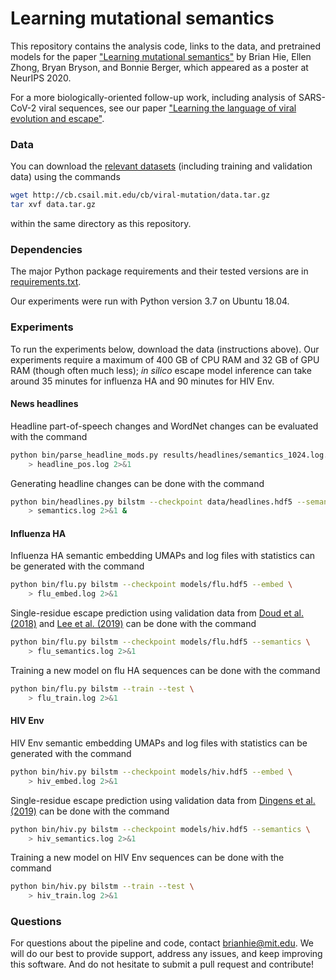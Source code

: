 # Learning mutational semantics

This repository contains the analysis code, links to the data, and pretrained models for the paper ["Learning mutational semantics"](https://proceedings.neurips.cc//paper_files/paper/2020/hash/6754e06e46dfa419d5afe3c9781cecad-Abstract.html) by Brian Hie, Ellen Zhong, Bryan Bryson, and Bonnie Berger, which appeared as a poster at NeurIPS 2020.

For a more biologically-oriented follow-up work, including analysis of SARS-CoV-2 viral sequences, see our paper ["Learning the language of viral evolution and escape"](https://www.biorxiv.org/content/10.1101/2020.07.08.193946v1).

### Data

You can download the [relevant datasets](http://cb.csail.mit.edu/cb/viral-mutation/data.tar.gz) (including training and validation data) using the commands
```bash
wget http://cb.csail.mit.edu/cb/viral-mutation/data.tar.gz
tar xvf data.tar.gz
```
within the same directory as this repository.

### Dependencies

The major Python package requirements and their tested versions are in [requirements.txt](requirements.txt).

Our experiments were run with Python version 3.7 on Ubuntu 18.04.

### Experiments

To run the experiments below, download the data (instructions above). Our experiments require a maximum of 400 GB of CPU RAM and 32 GB of GPU RAM (though often much less); _in silico_ escape model inference can take around 35 minutes for influenza HA and 90 minutes for HIV Env.

#### News headlines

Headline part-of-speech changes and WordNet changes can be evaluated with the command
```bash
python bin/parse_headline_mods.py results/headlines/semantics_1024.log.gz \
    > headline_pos.log 2>&1
```

Generating headline changes can be done with the command
```bash
python bin/headlines.py bilstm --checkpoint data/headlines.hdf5 --semantics \
    > semantics.log 2>&1 &
```

#### Influenza HA

Influenza HA semantic embedding UMAPs and log files with statistics can be generated with the command
```bash
python bin/flu.py bilstm --checkpoint models/flu.hdf5 --embed \
    > flu_embed.log 2>&1
```

Single-residue escape prediction using validation data from [Doud et al. (2018)](https://github.com/jbloomlab/HA_antibody_ease_of_escape) and [Lee et al. (2019)](https://github.com/jbloomlab/map_flu_serum_Perth2009_H3_HA) can be done with the command
```bash
python bin/flu.py bilstm --checkpoint models/flu.hdf5 --semantics \
    > flu_semantics.log 2>&1
```

Training a new model on flu HA sequences can be done with the command
```bash
python bin/flu.py bilstm --train --test \
    > flu_train.log 2>&1
```

#### HIV Env

HIV Env semantic embedding UMAPs and log files with statistics can be generated with the command
```bash
python bin/hiv.py bilstm --checkpoint models/hiv.hdf5 --embed \
    > hiv_embed.log 2>&1
```

Single-residue escape prediction using validation data from [Dingens et al. (2019)](https://github.com/jbloomlab/EnvsAntigenicAtlas) can be done with the command
```bash
python bin/hiv.py bilstm --checkpoint models/hiv.hdf5 --semantics \
    > hiv_semantics.log 2>&1
```

Training a new model on HIV Env sequences can be done with the command
```bash
python bin/hiv.py bilstm --train --test \
    > hiv_train.log 2>&1
```

### Questions

For questions about the pipeline and code, contact brianhie@mit.edu. We will do our best to provide support, address any issues, and keep improving this software. And do not hesitate to submit a pull request and contribute!
